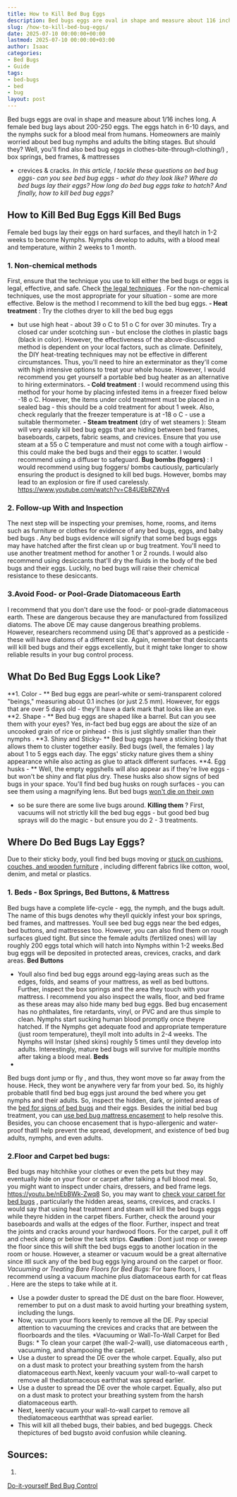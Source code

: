 ```yaml
---
title: How to Kill Bed Bug Eggs
description: Bed bugs eggs are oval in shape and measure about 116 inches long. A female bed bug lays about 200-250 eggs. The eggs hatch in 6-10 days, and the nymphs suck...
slug: /how-to-kill-bed-bug-eggs/
date: 2025-07-10 00:00:00+00:00
lastmod: 2025-07-10 00:00:00+03:00
author: Isaac
categories:
- Bed Bugs
- Guide
tags:
- bed-bugs
- bed
- bug
layout: post
---
```

Bed bugs eggs
are oval in shape and measure about 1/16 inches long. A female bed bug lays about 200-250 eggs. The eggs hatch in 6-10 days, and the nymphs suck for a blood meal from humans.
Homeowners are mainly worried about bed bug nymphs and adults  the biting stages. But should they?
Well, you'll find also bed bug eggs in
clothes-bite-through-clothing/)
, box springs, bed frames, &
mattresses
- crevices & cracks.
*In this article, I tackle these questions on bed bug eggs- can you see bed bug eggs - what do they look like? Where do bed bugs lay their eggs? How long do bed bug eggs take to hatch? And finally, how to kill bed bug eggs?*

## How to Kill Bed Bug Eggs  Kill Bed Bugs
Female bed bugs lay their eggs on hard surfaces, and theyll hatch in 1-2 weeks to become Nymphs. Nymphs develop to adults, with a blood meal and temperature, within 2 weeks to 1 month.
### **1. Non-chemical methods**
First, ensure that the technique you use to kill either the bed bugs or eggs is legal, effective, and safe. Check
[the legal techniques](https://www.epa.gov/bedbugs/stay-legal-and-safe-treating-bed-bugs)
.
For the non-chemical techniques, use the most appropriate for your situation - some are more effective. Below is the method I recommend to
kill the bed bug
eggs.
**- Heat treatment**
: Try the
clothes dryer to kill the bed bug eggs
- but use high heat - about 39
o
C to 51
o
C for over 30 minutes. Try a closed car under scotching sun - but enclose the clothes in plastic bags (black in color).
However, the effectiveness of the above-discussed method is dependent on your local factors, such as climate. Definitely, the DIY heat-treating techniques may not be effective in different circumstances.
Thus, you'll need to hire an exterminator as they'll come with high intensive options to treat your whole house. However, I would recommend you get yourself a
portable bed bug heater
as an alternative to hiring exterminators.
**- Cold treatment**
: I would recommend using this method for your home by placing infested items in a freezer fixed below -18
o
C.
However, the items under cold treatment must be placed in a sealed bag - this should be a cold treatment for about 1 week.
Also, check regularly that the freezer temperature is at -18
o
C - use a suitable thermometer.
**- Steam treatment**
(dry of wet
steamers
): Steam will very easily kill bed bug eggs that are hiding between bed frames, baseboards, carpets, fabric seams, and crevices.
Ensure that you use steam at a 55
o
C temperature and must not come with a tough airflow - this could make the bed bugs and their eggs to scatter. I would recommend using a diffuser to safeguard.
**Bug bombs (foggers)**
: I would recommend using
bug foggers/ bombs
cautiously, particularly ensuring the product is designed to kill bed bugs. However, bombs may lead to an explosion or fire if used carelessly.
https://www.youtube.com/watch?v=C84UEbRZWv4
### 2. Follow-up With and Inspection
The next step will be inspecting your premises, home, rooms, and items such as furniture or clothes for evidence of any bed bugs, eggs, and
baby bed bugs
.
Any bed bugs evidence will signify that some bed bugs eggs may have hatched after the first clean up or bug treatment. You'll need to use another treatment method for another 1 or 2 rounds.
I would also recommend using desiccants that'll dry the fluids in the body of the bed bugs and their eggs. Luckily, no bed bugs will raise their chemical resistance to these desiccants.
### 3.Avoid Food- or Pool-Grade Diatomaceous Earth
I recommend that you don't dare use the food- or pool-grade diatomaceous earth. These are dangerous because they are manufactured from fossilized diatoms.
The above DE may cause dangerous breathing problems. However, researchers recommend using DE that's approved as a pesticide - these will have diatoms of a different size.
Again, remember that
desiccants will kill bed bugs
and their eggs excellently, but it might take longer to show reliable results in your bug control process.
## What Do Bed Bug Eggs Look Like?
**1. Color - **
Bed bug eggs
are pearl-white or semi-transparent colored "beings," measuring about 0.1 inches (or just 2.5 mm).
However, for eggs that are over 5 days old - they'll have a dark mark that looks like an eye.
**2. Shape - **
Bed bug eggs are shaped like a barrel. But can you see them with your eyes?
Yes, in-fact bed bug eggs are about the size of an uncooked grain of rice or pinhead - this is just slightly smaller than
their nymphs
.
**3. Shiny and Sticky- **
Bed bug eggs have a sticking body that allows them to cluster together easily.
Bed bugs (well, the females
) lay about 1 to 5 eggs each day.
The eggs' sticky nature gives them a shiny appearance while also acting as glue to attack different surfaces.
**4. Egg husks - **
Well, the empty eggshells will also appear as if they're live eggs - but won't be shiny and flat plus dry. These husks also show signs of
bed bugs
in your space.
You'll find
bed bug husks on rough surfaces - you can see
them using a magnifying lens. But bed bugs
[won't die on their own](https://entomologytoday.org/2016/11/17/which-insecticide-spray-should-you-use-for-bed-bug-eggs/)
- so be sure there are some live bugs around.
**Killing them**
? First, vacuums will not strictly kill the bed bug eggs - but good
bed bug sprays
will do the magic - but ensure you do 2 - 3 treatments.
## Where Do Bed Bugs Lay Eggs?
Due to their sticky body, youll find bed bugs moving or
[stuck on cushions, couches, and wooden furniture](https://www.epa.gov/bedbugs/how-find-bed-bugs)
, including different fabrics like cotton, wool, denim, and metal or plastics.
### 1. Beds - Box Springs, Bed Buttons, & Mattress
Bed bugs have a complete life-cycle - egg, the nymph, and the bugs adult. The name of this bugs denotes why theyll quickly infest your box springs, bed frames, and mattresses.
Youll see bed bug eggs near the bed edges, bed buttons, and mattresses too. However, you can also find them on rough surfaces glued tight.
But since the female adults (fertilized ones) will lay roughly 200 eggs total  which will hatch into Nymphs within 1-2 weeks.Bed bug eggs will be deposited in protected areas, crevices, cracks, and dark areas.
**Bed Buttons**
- Youll also find bed bug eggs around egg-laying areas such as the edges, folds, and seams of your mattress, as well as bed buttons. Further, inspect the box springs and the area they touch with your mattress.
I recommend you also inspect the walls, floor, and bed frame as these areas may also hide many bed bug eggs.
Bed bug encasement
has no phthalates, fire retardants, vinyl, or PVC  and are thus simple to clean.
Nymphs start sucking human blood promptly once theyre hatched. If the Nymphs get adequate food and appropriate temperature (just room temperature), theyll molt into adults in 2-4 weeks.
The Nymphs will Instar (shed skins) roughly 5 times until they develop into adults. Interestingly, mature
bed bugs will survive
for multiple months after taking a blood meal.
**Beds**
-
Bed bugs dont jump or fly
, and thus, they wont move so far away from the house. Heck, they wont be anywhere very far from your bed.
So, its highly probable thatll
find bed bug
eggs just around the bed where you get nymphs and their adults. So, inspect the hidden, dark, or jointed areas of the
[bed for signs of bed bugs](https://pestpolicy.com/what-does-bed-bug-poop-look-like/)
and their eggs.
Besides the initial bed bug treatment, you can
[use bed bug mattress encasement](https://pestpolicy.com/best-bed-bug-mattress-encasements/)
to help resolve this. Besides, you can choose encasement that is hypo-allergenic and water-proof thatll help prevent the spread, development, and
existence of bed bug
adults, nymphs, and even adults.
### 2.**Floor and Carpet bed bugs:**
Bed bugs may hitchhike your clothes or even the pets
 but they may eventually hide on your floor or carpet
after talking a full blood meal. So, you might want to inspect under chairs, dressers, and bed frame legs.
https://youtu.be/nEbBWk-Zwq8
So, you may want to
[check your carpet for bed bugs](https://pestpolicy.com/can-bed-bugs-live-in-carpet/)
, particularly the hidden areas, seams, crevices, and cracks. I would say that using heat treatment and steam will
kill the bed bugs
eggs while theyre hidden in the carpet fibers.
Further, check the around your baseboards and walls at the edges of the floor. Further, inspect and treat the joints and cracks around your hardwood floors. For the carpet, pull it off and check along or below the tack strips.
**Caution**
: Dont just mop or sweep the floor since this will shift the bed bugs eggs to another location in the room or house.
However, a steamer or vacuum would be a great alternative since itll suck any of the bed bug eggs lying around on the carpet or floor.
*Vacuuming or Treating Bare Floors for Bed Bugs:*
For bare floors, I recommend using a vacuum machine plus
diatomaceous earth for cat fleas
. Here are the steps to take while at it.
- Use a powder duster to spread the DE dust on the bare floor. However, remember to put on a dust mask to avoid hurting your breathing system, including the lungs.
- Now, vacuum your floors keenly to remove all the DE. Pay special attention to vacuuming the crevices and cracks that are between the floorboards and the tiles.
*Vacuuming or Wall-To-Wall Carpet for Bed Bugs: *
To clean your carpet (the wall-2-wall), use
diatomaceous earth
, vacuuming, and shampooing the carpet.
- Use a duster to spread the DE over the whole carpet. Equally, also put on a dust mask to protect your breathing system from the harsh diatomaceous earth.Next, keenly vacuum your wall-to-wall carpet to remove all thediatomaceous earththat was spread earlier.
- Use a duster to spread the DE over the whole carpet. Equally, also put on a dust mask to protect your breathing system from the harsh diatomaceous earth.
- Next, keenly vacuum your wall-to-wall carpet to remove all thediatomaceous earththat was spread earlier.
- This will kill all thebed bugs, their babies, and bed bugeggs. Check thepictures of bed bugsto avoid confusion while cleaning.
## Sources:
1.
[Do-it-yourself Bed Bug Control](https://www.epa.gov/bedbugs/do-it-yourself-bed-bug-control)